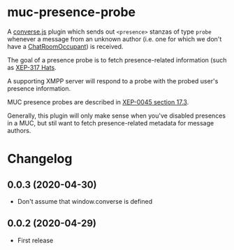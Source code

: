# muc-presence-probe

A [converse.js](https://conversejs.org) plugin which sends out `<presence>`
stanzas of type `probe` whenever a message from an unknown author (i.e. one for
which we don't have a [ChatRoomOccupant](https://conversejs.org/docs/html/api/-_converse.ChatRoomOccupant.html))
is received.

The goal of a presence probe is to fetch presence-related information (such as
[XEP-317 Hats](https://xmpp.org/extensions/xep-0317.html).

A supporting XMPP server will respond to a probe with the probed user's
presence information.

MUC presence probes are described in [XEP-0045 section 17.3](https://xmpp.org/extensions/xep-0045.html#bizrules-presence).

Generally, this plugin will only make sense when you've disabled presences in a
MUC, but stil want to fetch presence-related metadata for message authors.


# Changelog

## 0.0.3 (2020-04-30)

- Don't assume that window.converse is defined

## 0.0.2 (2020-04-29)

- First release
